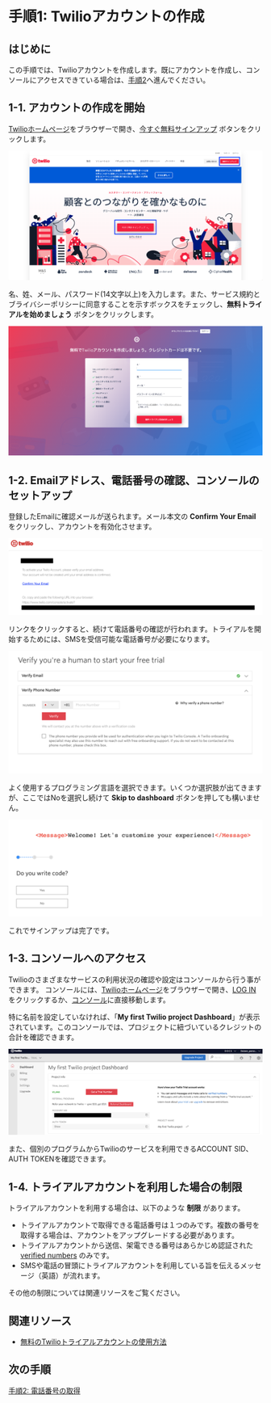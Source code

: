 #  手順1: Twilioアカウントの作成
## はじめに
この手順では、Twilioアカウントを作成します。既にアカウントを作成し、コンソールにアクセスできている場合は、[手順2](./01-02-PurchasePhoneNumber.md)へ進んでください。
## 1-1. アカウントの作成を開始
[Twilioホームページ](https://www.twilio.com/)をブラウザーで開き、[今すぐ無料サインアップ](https://www.twilio.com/try-twilio) ボタンをクリックします。

![Twilioホームページ](../assets/01-WebSite-SignUp.png "Twilioホームページ")

名、姓、メール、パスワード(14文字以上)を入力します。また、サービス規約とブライバシーポリシーに同意することを示すボックスをチェックし、__無料トライアルを始めましょう__ ボタンをクリックします。

![サインアップ](../assets/01-SignUp.png "サインアップ")

## 1-2. Emailアドレス、電話番号の確認、コンソールのセットアップ
登録したEmailに確認メールが送られます。メール本文の __Confirm Your Email__ をクリックし、アカウントを有効化させます。

![確認Email](../assets/01-ConfirmationEmail.png "確認Email")

リンクをクリックすると、続けて電話番号の確認が行われます。トライアルを開始するためには、SMSを受信可能な電話番号が必要になります。

![電話番号確認](../assets/01-PhoneVerification.png "電話番号を確認")

よく使用するプログラミング言語を選択できます。いくつか選択肢が出てきますが、ここではNoを選択し続けて __Skip to dashboard__ ボタンを押しても構いません。

![Preferences](../assets/01-Preferences.png "Preferences")

これでサインアップは完了です。

## 1-3. コンソールへのアクセス
Twilioのさまざまなサービスの利用状況の確認や設定はコンソールから行う事ができます。
コンソールには、[Twilioホームページ](https://www.twilio.com/)をブラウザーで開き、[LOG IN](https://www.twilio.com/login) をクリックするか、[コンソール](https://www.twilio.com/console)に直接移動します。

特に名前を設定していなければ、「__My first Twilio project Dashboard__」が表示されています。このコンソールでは、プロジェクトに紐づいているクレジットの合計を確認できます。

![Twilioコンソール](../assets/01-Console.png "Twilioコンソール")

また、個別のプログラムからTwilioのサービスを利用できるACCOUNT SID、AUTH TOKENを確認できます。

## 1-4. トライアルアカウントを利用した場合の制限
トライアルアカウントを利用する場合は、以下のような __制限__ があります。

- トライアルアカウントで取得できる電話番号は１つのみです。複数の番号を取得する場合は、アカウントをアップグレードする必要があります。
- トライアルアカウントから送信、架電できる番号はあらかじめ認証された [verified numbers](https://www.twilio.com/console/phone-numbers/verified) のみです。
- SMSや電話の冒頭にトライアルアカウントを利用している旨を伝えるメッセージ（英語）が流れます。

その他の制限については関連リソースをご覧ください。

## 関連リソース

- [無料のTwilioトライアルアカウントの使用方法](https://jp.twilio.com/docs/usage/tutorials/how-to-use-your-free-trial-account)


## 次の手順
[手順2: 電話番号の取得](./01-02-PurchasePhoneNumber.md)